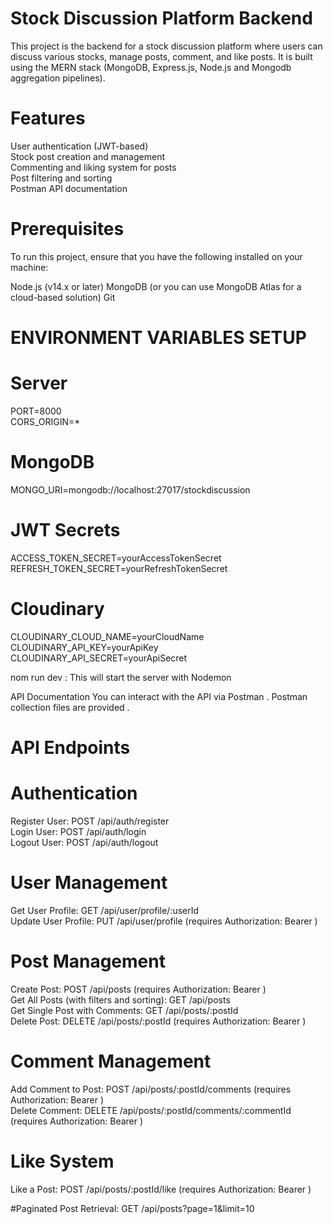 # Stock Discussion Platform Backend
This project is the backend for a stock discussion platform where users can discuss various stocks, manage posts, comment, and like posts. It is built using the MERN stack (MongoDB, Express.js, Node.js and Mongodb aggregation pipelines).

# Features
User authentication (JWT-based) <br/>
Stock post creation and management <br/>
Commenting and liking system for posts <br/>
Post filtering and sorting <br/>
Postman API documentation  

# Prerequisites
To run this project, ensure that you have the following installed on your machine:

Node.js (v14.x or later)
MongoDB (or you can use MongoDB Atlas for a cloud-based solution)
Git

# ENVIRONMENT VARIABLES SETUP
# Server
PORT=8000  <br/>
CORS_ORIGIN=*

# MongoDB
MONGO_URI=mongodb://localhost:27017/stockdiscussion

# JWT Secrets
ACCESS_TOKEN_SECRET=yourAccessTokenSecret <br/>
REFRESH_TOKEN_SECRET=yourRefreshTokenSecret

# Cloudinary
CLOUDINARY_CLOUD_NAME=yourCloudName <br/>
CLOUDINARY_API_KEY=yourApiKey <br/>
CLOUDINARY_API_SECRET=yourApiSecret


nom run dev : This will start the server with Nodemon

API Documentation
You can interact with the API via Postman . Postman collection files are provided .

# API Endpoints
# Authentication
Register User: POST /api/auth/register <br/>
Login User: POST /api/auth/login <br/>
Logout User: POST /api/auth/logout <br/>


# User Management 
Get User Profile: GET /api/user/profile/:userId <br/>
Update User Profile: PUT /api/user/profile (requires Authorization: Bearer <token>) <br/>

# Post Management
Create Post: POST /api/posts (requires Authorization: Bearer <token>) <br/>
Get All Posts (with filters and sorting): GET /api/posts <br/>
Get Single Post with Comments: GET /api/posts/:postId <br/>
Delete Post: DELETE /api/posts/:postId (requires Authorization: Bearer <token>)

# Comment Management
Add Comment to Post: POST /api/posts/:postId/comments (requires Authorization: Bearer <token>) <br/>
Delete Comment: DELETE /api/posts/:postId/comments/:commentId (requires Authorization: Bearer <token>)

# Like System
Like a Post: POST /api/posts/:postId/like (requires Authorization: Bearer <token>)

#Paginated Post Retrieval: GET /api/posts?page=1&limit=10



